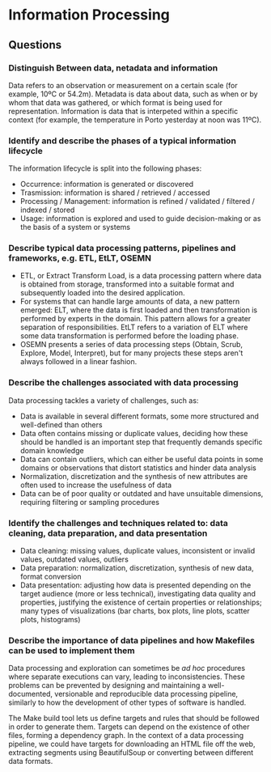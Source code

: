 # Information Processing

## Questions

### Distinguish Between data, netadata and information
Data refers to an observation or measurement on a certain scale (for example, 10ºC or 54.2m). Metadata is data about data, such as when or by whom that data was gathered, or which format is being used for representation. Information is data that is interpeted within a specific context (for example, the temperature in Porto yesterday at noon was 11ºC).

### Identify and describe the phases of a typical information lifecycle
The information lifecycle is split into the following phases:
- Occurrence: information is generated or discovered
- Trasmission: information is shared / retrieved / accessed
- Processing / Management: information is refined / validated / filtered / indexed / stored
- Usage: information is explored and used to guide decision-making or as the basis of a system or systems

### Describe typical data processing patterns, pipelines and frameworks, e.g. ETL, EtLT, OSEMN
- ETL, or Extract Transform Load, is a data processing pattern where data is obtained from storage, transformed into a suitable format and subsequently loaded into the desired application.
- For systems that can handle large amounts of data, a new pattern emerged: ELT, where the data is first loaded and then transformation is performed by experts in the domain. This pattern allows for a greater separation of responsibilities. EtLT refers to a variation of ELT where some data transformation is performed before the loading phase.
- OSEMN presents a series of data processing steps (Obtain, Scrub, Explore, Model, Interpret), but for many projects these steps aren't always followed in a linear fashion.

### Describe the challenges associated with data processing
Data processing tackles a variety of challenges, such as:
- Data is available in several different formats, some more structured and well-defined than others
- Data often contains missing or duplicate values, deciding how these should be handled is an important step that frequently demands specific domain knowledge
- Data can contain outliers, which can either be useful data points in some domains or observations that distort statistics and hinder data analysis
- Normalization, discretization and the synthesis of new attributes are often used to increase the usefulness of data
- Data can be of poor quality or outdated and have unsuitable dimensions, requiring filtering or sampling procedures

### Identify the challenges and techniques related to: data cleaning, data preparation, and data presentation
- Data cleaning: missing values, duplicate values, inconsistent or invalid values, outdated values, outliers
- Data preparation: normalization, discretization, synthesis of new data, format conversion
- Data presentation: adjusting how data is presented depending on the target audience (more or less technical), investigating data quality and properties, justifying the existence of certain properties or relationships; many types of visualizations (bar charts, box plots, line plots, scatter plots, histograms)

### Describe the importance of data pipelines and how Makefiles can be used to implement them
Data processing and exploration can sometimes be *ad hoc* procedures where separate 
executions can vary, leading to inconsistencies. These problems can be prevented 
by designing and maintaining a well-documented, versionable and reproducible data
processing pipeline, similarly to how the development of other types of software is
handled.

The Make build tool lets us define targets and rules that should be followed in order
to generate them. Targets can depend on the existence of other files, forming a dependency
graph. In the context of a data processing pipeline, we could have targets for downloading
an HTML file off the web, extracting segments using BeautifulSoup or converting 
between different data formats.
